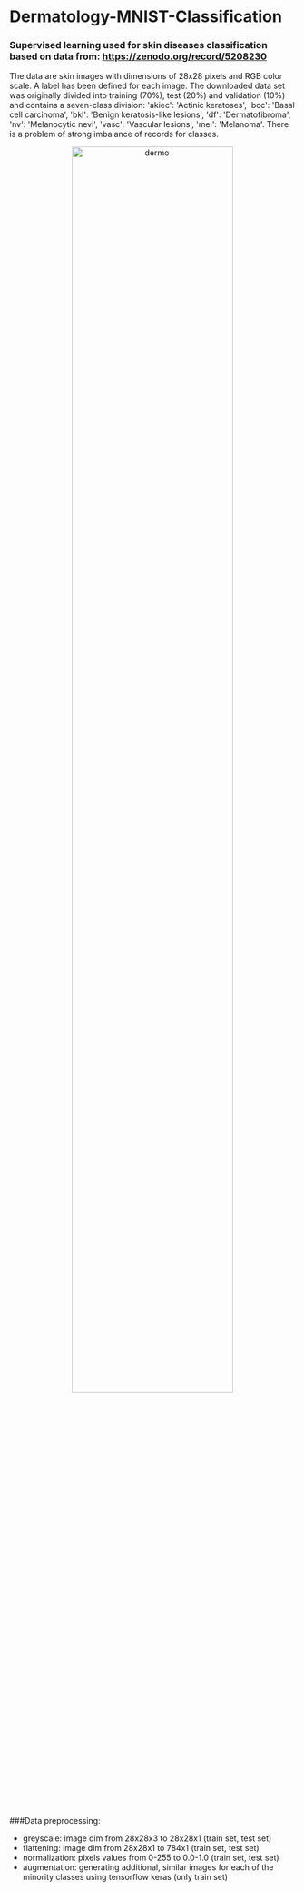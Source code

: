 # Dermatology-MNIST-Classification
### Supervised learning used for skin diseases classification based on data from: https://zenodo.org/record/5208230
The data are skin images with dimensions of 28x28 pixels and RGB color scale. A label has been defined for each image. The downloaded data set was originally divided into training (70%), test (20%) and validation (10%) and contains a seven-class division: 'akiec': 'Actinic keratoses', 'bcc': 'Basal cell carcinoma', 'bkl': 'Benign keratosis-like lesions', 'df': 'Dermatofibroma', 'nv': 'Melanocytic nevi', 'vasc': 'Vascular lesions', 'mel': 'Melanoma'. There is a problem of strong imbalance of records for classes.


<p align="center">
  <img src="https://github.com/PatrykSpierewka/Dermatology-MNIST-Classification/assets/101202344/8850706e-5773-49cc-b167-3db63d52237b" alt="dermo" style="width: 75%; height: auto;">
</p>

###Data preprocessing:
- greyscale: image dim from 28x28x3 to 28x28x1 (train set, test set)
- flattening: image dim from 28x28x1 to 784x1 (train set, test set)
- normalization: pixels values from 0-255 to 0.0-1.0 (train set, test set)
- augmentation: generating additional, similar images for each of the minority classes using tensorflow keras (only train set)
